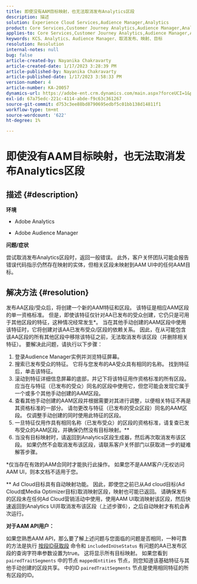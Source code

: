```yaml
---
title: 即使没有AAM目标映射，也无法取消发布Analytics区段
description: 描述
solution: Experience Cloud Services,Audience Manager,Analytics
product: Core Services,Customer Journey Analytics,Audience Manager,Analytics
applies-to: Core Services,Customer Journey Analytics,Audience Manager,Analytics
keywords: KCS、Analytics、Audience Manager、取消发布、映射、目标
resolution: Resolution
internal-notes: null
bug: false
article-created-by: Nayanika Chakravarty
article-created-date: 1/17/2023 3:28:39 PM
article-published-by: Nayanika Chakravarty
article-published-date: 1/17/2023 3:58:33 PM
version-number: 4
article-number: KA-20057
dynamics-url: https://adobe-ent.crm.dynamics.com/main.aspx?forceUCI=1&pagetype=entityrecord&etn=knowledgearticle&id=d63cf899-7b96-ed11-aad1-6045bd006ce9
exl-id: 67a75edc-221c-4114-abde-f9c63c361267
source-git-commit: d753c3ee88bd8790695edbf5c01bb138d14811f1
workflow-type: tm+mt
source-wordcount: '622'
ht-degree: 1%

---
```


# 即使没有AAM目标映射，也无法取消发布Analytics区段

## 描述 {#description}


<b>环境</b>

- Adobe Analytics

- Adobe Audience Manager

<b>问题/症状</b>

尝试取消发布Analytics区段时，返回一般错误。 此外，客户关怀团队可能会报告错误代码指示仍然存在映射的实体，但相关区段未映射到AAM UI中的任何AAM目标。


## 解决方法 {#resolution}


发布AA区段/受众后，将创建一个新的AAM特征和区段。 该特征是相应AAM区段的单一资格标准。 但是，即使该特征仅针对AA已发布的受众创建，它仍只是可用于其他区段的特征，这种情况经常发生\*。 当在其他手动创建的AAM区段中使用该特征时，它将创建对该AA已发布受众/区段的依赖关系。 因此，在从可能包含该AA区段的所有其他区段中移除该特征之前，无法取消发布该区段（并删除相关特征）。 要解决此问题，请执行以下步骤：

1. 登录Audience Manager实例并浏览特征屏幕。
2. 搜索已发布受众的特征。 它将与您发布的AA受众具有相同的名称。 找到特征后，单击该特征。
3. 滚动到特征详细信息屏幕的底部，并记下将该特征用作资格标准的所有区段。 应当在与特征（已发布的受众）同名的区段中使用它，但您可能会发现它属于一个或多个其他手动创建的AAM区段。
4. 查看其他手动创建的AAM区段并根据需要对其进行调整，以便相关特征不再是其资格标准的一部分。 请勿更改与特征（已发布的受众区段）同名的AAM区段。 仅调整手动创建的同时使用此特征的区段。
5. 一旦特征仅用作具有相同名称（已发布受众）的区段的资格标准，请复查已发布受众的AAM区段，并确保仍然没有目标映射。\*\*
6. 当没有目标映射时，请返回到Analytics区段生成器，然后再次取消发布该区段。 如果仍然不会取消发布该区段，请联系客户关怀部门以获取进一步的疑难解答步骤。


\*仅当存在有效的AAM合同时才能执行此操作。 如果您不是AAM客户/无权访问AAM UI，则本文档不适用于您。

\*\* Ad Cloud目标具有自动映射功能。 因此，即使您之前已从Ad cloud目标(Ad Cloud或Media Optimizer目标)取消映射区段，映射也可能已返回。 请确保发布的区段未在任何Ad Cloud营销活动中使用，使用AAM UI取消映射该区段，然后快速返回到Analytics UI并取消发布该区段（上述步骤6），之后自动映射才有机会再次运行。

<b>对于AAM API用户：</b>

如果您熟悉AAM API，那么要了解上述问题与您面临的问题是否相同，一种可靠的方法是执行 [按段ID获取段](https://bank.demdex.com/portal/swagger/index.html#/Segments%20API/get_segments__sid_) 命令和 `includedInUseStatus` 有问题的AA已发布区段的查询字符串参数设置为true。 这将显示所有目标映射。 如果您看到 `pairedTraitSegments` 中的节点 `mappedEntities` 节点，则您知道该基础特征与其他手动创建的区段共享。 中的ID `pairedTraitSegments` 节点是使用相同特征的所有区段的ID。
